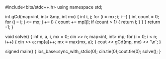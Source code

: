 #include<bits/stdc++.h>
using namespace std;

int gCd(map<int, int> &mp, int mx) {
  int i, j;
  for (i = mx; i; i--) {
    int count = 0;
    for (j = i; j <= mx; j += i) {
      count += mp[j];
      if (count > 1) {
        return i;
      }
    }
  }
  return -1;
}

void solve()
{
    int n, a, i, mx = 0;
    cin >> n;
    map<int, int> mp;
    for (i = 0; i < n; i++) {
        cin >> a;
        mp[a]++;
        mx = max(mx, a);
    }
    cout << gCd(mp, mx) << '\n';
}
 
signed main()
{
    ios_base::sync_with_stdio(0);
    cin.tie(0);cout.tie(0);
    solve();
}

